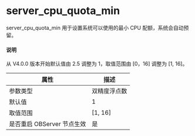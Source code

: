 server_cpu_quota_min
=========================================

server_cpu_quota_min 用于设置系统可以使用的最小 CPU 配额，系统会自动预留。

<main id="notice" type='explain'>
  <h4>说明</h4>
  <p>从 V4.0.0 版本开始默认值由 2.5 调整为 1，取值范围由 [0，16] 调整为 [1, 16]。</p>
</main>

|      **属性**      |  **描述**   |
|------------------|-----------|
| 参数类型             | 双精度浮点数    |
| 默认值               | 1              |
| 取值范围             | \[1, 16]       |
| 是否重启 OBServer 节点生效 | 是             |

